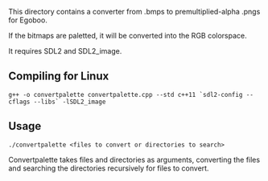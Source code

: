 This directory contains a converter from .bmps to premultiplied-alpha .pngs for Egoboo.

If the bitmaps are paletted, it will be converted into the RGB colorspace.

It requires SDL2 and SDL2_image.

## Compiling for Linux

```
g++ -o convertpalette convertpalette.cpp --std c++11 `sdl2-config --cflags --libs` -lSDL2_image
```

## Usage

`./convertpalette <files to convert or directories to search>`

Convertpalette takes files and directories as arguments, converting the files and searching 
the directories recursively for files to convert.